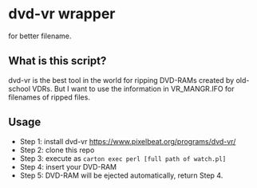 # dvd-vr wrapper
for better filename.

## What is this script?
dvd-vr is the best tool in the world for ripping DVD-RAMs created by old-school VDRs.
But I want to use the information in VR_MANGR.IFO for filenames of ripped files.

## Usage
- Step 1: install dvd-vr https://www.pixelbeat.org/programs/dvd-vr/
- Step 2: clone this repo
- Step 3: execute as `carton exec perl [full path of watch.pl]`
- Step 4: insert your DVD-RAM
- Step 5: DVD-RAM will be ejected automatically, return Step 4.
